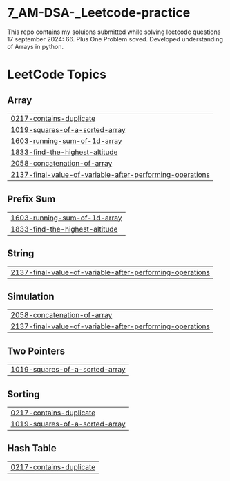 # 7_AM-DSA-_Leetcode-practice
This repo contains my soluions submitted while solving leetcode questions
17 september 2024: 66. Plus One Problem soved.
Developed understanding of Arrays in python.

<!---LeetCode Topics Start-->
# LeetCode Topics
## Array
|  |
| ------- |
| [0217-contains-duplicate](https://github.com/iubaidrmn/7_AM-DSA-_Leetcode-practice/tree/master/0217-contains-duplicate) |
| [1019-squares-of-a-sorted-array](https://github.com/iubaidrmn/7_AM-DSA-_Leetcode-practice/tree/master/1019-squares-of-a-sorted-array) |
| [1603-running-sum-of-1d-array](https://github.com/iubaidrmn/7_AM-DSA-_Leetcode-practice/tree/master/1603-running-sum-of-1d-array) |
| [1833-find-the-highest-altitude](https://github.com/iubaidrmn/7_AM-DSA-_Leetcode-practice/tree/master/1833-find-the-highest-altitude) |
| [2058-concatenation-of-array](https://github.com/iubaidrmn/7_AM-DSA-_Leetcode-practice/tree/master/2058-concatenation-of-array) |
| [2137-final-value-of-variable-after-performing-operations](https://github.com/iubaidrmn/7_AM-DSA-_Leetcode-practice/tree/master/2137-final-value-of-variable-after-performing-operations) |
## Prefix Sum
|  |
| ------- |
| [1603-running-sum-of-1d-array](https://github.com/iubaidrmn/7_AM-DSA-_Leetcode-practice/tree/master/1603-running-sum-of-1d-array) |
| [1833-find-the-highest-altitude](https://github.com/iubaidrmn/7_AM-DSA-_Leetcode-practice/tree/master/1833-find-the-highest-altitude) |
## String
|  |
| ------- |
| [2137-final-value-of-variable-after-performing-operations](https://github.com/iubaidrmn/7_AM-DSA-_Leetcode-practice/tree/master/2137-final-value-of-variable-after-performing-operations) |
## Simulation
|  |
| ------- |
| [2058-concatenation-of-array](https://github.com/iubaidrmn/7_AM-DSA-_Leetcode-practice/tree/master/2058-concatenation-of-array) |
| [2137-final-value-of-variable-after-performing-operations](https://github.com/iubaidrmn/7_AM-DSA-_Leetcode-practice/tree/master/2137-final-value-of-variable-after-performing-operations) |
## Two Pointers
|  |
| ------- |
| [1019-squares-of-a-sorted-array](https://github.com/iubaidrmn/7_AM-DSA-_Leetcode-practice/tree/master/1019-squares-of-a-sorted-array) |
## Sorting
|  |
| ------- |
| [0217-contains-duplicate](https://github.com/iubaidrmn/7_AM-DSA-_Leetcode-practice/tree/master/0217-contains-duplicate) |
| [1019-squares-of-a-sorted-array](https://github.com/iubaidrmn/7_AM-DSA-_Leetcode-practice/tree/master/1019-squares-of-a-sorted-array) |
## Hash Table
|  |
| ------- |
| [0217-contains-duplicate](https://github.com/iubaidrmn/7_AM-DSA-_Leetcode-practice/tree/master/0217-contains-duplicate) |
<!---LeetCode Topics End-->